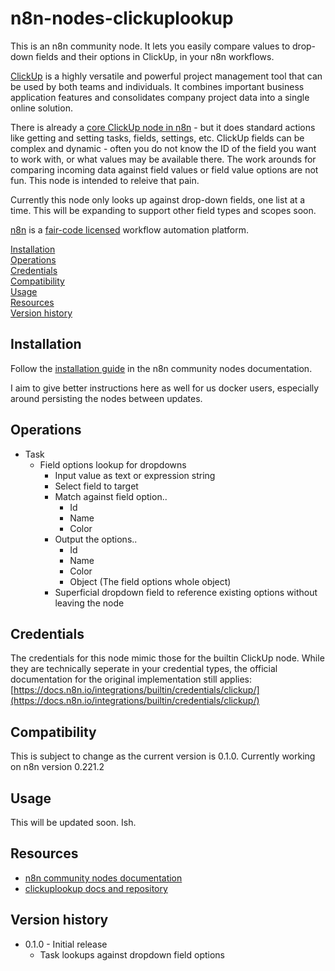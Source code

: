# n8n-nodes-clickuplookup

This is an n8n community node. It lets you easily compare values to drop-down fields and their options in ClickUp, in your n8n workflows.

[ClickUp](https://clickup.com) is a highly versatile and powerful project management tool that can be used by both teams and individuals. It combines important business application features and consolidates company project data into a single online solution.

There is already a [core ClickUp node in n8n](https://n8n.io/integrations/clickup/) - but it does standard actions like getting and setting tasks, fields, settings, etc. ClickUp fields can be complex and dynamic - often you do not know the ID of the field you want to work with, or what values may be available there. The work arounds for comparing incoming data against field values or field value options are not fun. This node is intended to releive that pain.

Currently this node only looks up against drop-down fields, one list at a time. This will be expanding to support other field types and scopes soon.

[n8n](https://n8n.io/) is a [fair-code licensed](https://docs.n8n.io/reference/license/) workflow automation platform.

[Installation](#installation)  
[Operations](#operations)  
[Credentials](#credentials)  <!-- delete if no auth needed -->  
[Compatibility](#compatibility)  
[Usage](#usage)  <!-- delete if not using this section -->  
[Resources](#resources)  
[Version history](#version-history)  <!-- delete if not using this section -->  

## Installation

Follow the [installation guide](https://docs.n8n.io/integrations/community-nodes/installation/) in the n8n community nodes documentation.

I aim to give better instructions here as well for us docker users, especially around persisting the nodes between updates.

## Operations

- Task
  - Field options lookup for dropdowns
    - Input value as text or expression string
    - Select field to target
    - Match against field option..
      - Id
      - Name
      - Color
    - Output the options..
      - Id
      - Name
      - Color
      - Object (The field options whole object)
    - Superficial dropdown field to reference existing options without leaving the node

## Credentials

The credentials for this node mimic those for the builtin ClickUp node. While they are technically seperate in your credential types, the official documentation for the original implementation still applies: [https://docs.n8n.io/integrations/builtin/credentials/clickup/](https://docs.n8n.io/integrations/builtin/credentials/clickup/)

## Compatibility

This is subject to change as the current version is 0.1.0. Currently working on n8n version 0.221.2

## Usage

This will be updated soon. Ish. 

## Resources

* [n8n community nodes documentation](https://docs.n8n.io/integrations/community-nodes/)
* [clickuplookup docs and repository](https://github.com/Bwilliamson55/n8n-nodes-clickup-lookup)

## Version history

- 0.1.0 - Initial release
  - Task lookups against dropdown field options


